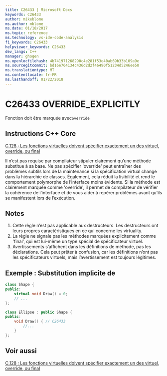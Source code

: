 ```yaml
---
title: C26433 | Microsoft Docs
keywords: C26433
author: mikeblome
ms.author: mblome
ms.date: 01/18/2017
ms.topic: reference
ms.technology: vs-ide-code-analysis
f1_keywords: C26433
helpviewer_keywords: C26433
dev_langs: C++
manager: ghogen
ms.openlocfilehash: 4b741971268290c4e281f53e40ab69b33b109a9e
ms.sourcegitcommit: bd16e764134c436d2d2f46490f51234d5246ee50
ms.translationtype: MT
ms.contentlocale: fr-FR
ms.lasthandoff: 01/22/2018
---
```

# <a name="c26433-overrideexplicitly"></a>C26433 OVERRIDE_EXPLICITLY 

Fonction doit être marquée avec`override`

## <a name="c-core-guidelines"></a>Instructions C++ Core

[C.128 : Les fonctions virtuelles doivent spécifier exactement un des virtuel, override, ou final](https://github.com/isocpp/CppCoreGuidelines/blob/master/CppCoreGuidelines.md)

Il n’est pas requise par compilateur stipuler clairement qu’une méthode substitue à sa base. Ne pas spécifier 'override' peut entraîner des problèmes subtils lors de la maintenance si la spécification virtual change dans la hiérarchie de classes. Également, cela réduit la lisibilité et rend le comportement polymorphe de l’interface moins évidente. Si la méthode est clairement marquée comme 'override', il permet de compilateur de vérifier la cohérence de l’interface et de vous aider à repérer problèmes avant qu’ils se manifestent lors de l’exécution.

## <a name="notes"></a>Notes

1. Cette règle n’est pas applicable aux destructeurs. Les destructeurs ont leurs propres caractéristiques en ce qui concerne les virtuality.
1. La règle ne signale pas les méthodes marquées explicitement comme 'final', qui est lui-même un type spécial de spécificateur virtuel.
1. Avertissements s’affichent dans les définitions de méthode, pas les déclarations. Cela peut prêter à confusion, car les définitions n’ont pas les spécificateurs virtuels, mais l’avertissement est toujours légitimes.

## <a name="example--implicit-overriding"></a>Exemple : Substitution implicite de

```cpp
class Shape {
public:
    virtual void Draw() = 0;
    // ...
};

class Ellipse : public Shape {
public:
    void Draw() { // C26433
        //...
    }
};
```

## <a name="see-also"></a>Voir aussi

[C.128 : Les fonctions virtuelles doivent spécifier exactement un des virtuel, override, ou final](https://github.com/isocpp/CppCoreGuidelines/blob/master/CppCoreGuidelines.md)
